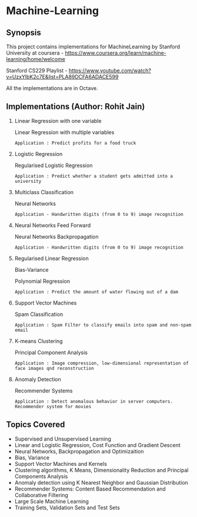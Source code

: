  # Machine-Learning 
 
 ## Synopsis
 
 This project contains implementations for MachineLearning by Stanford University at coursera - https://www.coursera.org/learn/machine-learning/home/welcome 
 
 Stanford CS229 Playlist - https://www.youtube.com/watch?v=UzxYlbK2c7E&list=PLA89DCFA6ADACE599
 
 All the implementations are in Octave.
 
 
 ## Implementations (Author: Rohit Jain)
 
 1. Linear Regression with one variable
 
    Linear Regression with multiple variables
    
    `Application : Predict profits for a food truck`
 
 2. Logistic Regression
 
    Regularised Logistic Regression
    
    `Application : Predict whether a student gets admitted into a university`
 
 3. Multiclass Classification
 
    Neural Networks
    
    `Application - Handwritten digits (from 0 to 9) image recognition`
 
 4. Neural Networks Feed Forward
 
    Neural Networks Backpropagation
    
    `Application - Handwritten digits (from 0 to 9) image recognition`
 
 5. Regularised Linear Regression
 
    Bias-Variance
    
    Polynomial Regression
    
    `Application : Predict the amount of water flowing out of a dam`
 
 6. Support Vector Machines
 
    Spam Classification
    
    `Application : Spam Filter to classify emails into spam and non-spam email`
 
 7. K-means Clustering
 
    Principal Component Analysis
   
    `Application : Image compression, low-dimensional representation of face images qnd reconstruction`
   
8. Anomaly Detection

   Recommender Systems
    
   `Application : Detect anomalous behavior in server computers. Recommender system for movies`
   
## Topics Covered
- Supervised and Unsupervised Learning
- Linear and Logistic Regression, Cost Function and Gradient Descent
- Neural Networks, Backpropagation and Optimizaition
- Bias, Variance
- Support Vector Machines and Kernels
- Clustering algorithms, K Means, Dimensionality Reduction and Principal Components Analysis
- Anomaly detection using K Nearest Neighbor and Gaussian Distribution
- Recommender Systems: Content Based Recommendation and Collaborative Filtering
- Large Scale Machine Learning
- Training Sets, Validation Sets and Test Sets
